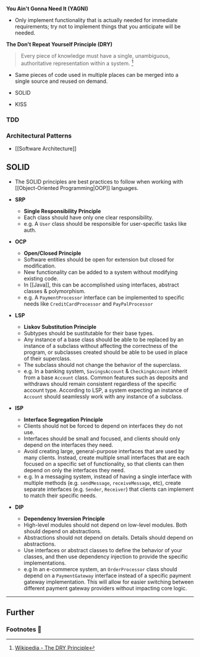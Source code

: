**You Ain't Gonna Need It (YAGNI)**

- Only implement functionality that is actually needed for immediate requirements; try not to implement things that you anticipate will be needed.

**The Don't Repeat Yourself Principle (DRY)**

> Every piece of knowledge must have a single, unambiguous, authoritative representation within a system. [^1]

- Same pieces of code used in multiple places can be merged into a single source and reused on demand.

- SOLID
- KISS

### TDD

### Architectural Patterns

- [[Software Architecture]]

## SOLID

- The SOLID principles are best practices to follow when working with [[Object-Oriented Programming|OOP]] languages.

-  **SRP**
    - **Single Responsibility Principle**
    - Each class should have only one clear responsibility.
    - e.g. A `User` class should be responsible for user-specific tasks like auth.

- **OCP**
    - **Open/Closed Principle**
    - Software entities should be open for extension but closed for modification.
    - New functionality can be added to a system without modifying existing code.
    - In [[Java]], this can be accomplished using interfaces, abstract classes & polymorphism.
    - e.g. A `PaymentProcessor` interface can be implemented to specific needs like `CreditCardProcessor` and `PayPalProcessor`

- **LSP**
    - **Liskov Substitution Principle**
    - Subtypes should be sustitutable for their base types.
    - Any instance of a base class should be able to be replaced by an instance of a subclass without affecting the correctness of the program, or subclasses created should be able to be used in place of their superclass. 
    - The subclass should not change the behavior of the superclass.
    - e.g. In a banking system, `SavingsAccount` & `CheckingAccount` inherit from a base `Account` class. Common features such as deposits and withdraws should remain consistent regardless of the specific account type. According to LSP, a system expecting an instance of `Account` should  seamlessly work with any instance of a subclass. 

- **ISP**
    - **Interface Segregation Principle**
    - Clients should not be forced to depend on interfaces they do not use. 
    - Interfaces should be small and focused, and clients should only depend on the interfaces they need. 
    - Avoid creating large, general-purpose interfaces that are used by many clients. Instead, create multiple small interfaces that are each focused on a specific set of functionality, so that clients can then depend on only the interfaces they need.
    - e.g. In a messaging system, instead of having a single interface with multiple methods (e.g. `sendMessage`, `receiveMessage`, etc), create separate interfaces (e.g. `Sender`, `Receiver`) that clients can implement to match their specific needs.

- **DIP**
    - **Dependency Inversion Principle**
    - High-level modules should not depend on low-level modules. Both should depend on abstractions. 
    - Abstractions should not depend on details. Details should depend on abstractions. 
    - Use interfaces or abstract classes to define the behavior of your classes, and then use dependency injection to provide the specific implementations.
    - e.g In an e-commerce system, an `OrderProcessor` class should depend on a `PaymentGateway` interface instead of a specific payment gateway implementation. This will allow for easier switching between different payment gateway providers without impacting core logic.

---
## Further

### Footnotes 📝

[^1]: [Wikipedia - The DRY Principle](https://en.wikipedia.org/wiki/Don%27t_repeat_yourself)

